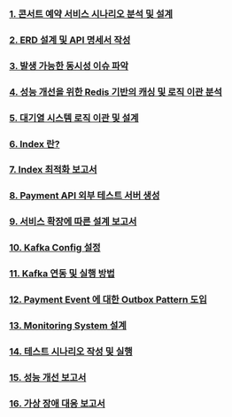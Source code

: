 ### [1. 콘서트 예약 서비스 시나리오 분석 및 설계](https://github.com/JlnHyeok/Concert/blob/main/docs/step5.md)

### [2. ERD 설계 및 API 명세서 작성](https://github.com/JlnHyeok/Concert/blob/main/docs/step6.md)

### [3. 발생 가능한 동시성 이슈 파악](https://github.com/JlnHyeok/Concert/blob/main/docs/step11.md)

### [4. 성능 개선을 위한 Redis 기반의 캐싱 및 로직 이관 분석](https://github.com/JlnHyeok/Concert/blob/main/docs/step13.md)

### [5. 대기열 시스템 로직 이관 및 설계](https://github.com/JlnHyeok/Concert/blob/main/docs/step14.md)

### [6. Index 란?](https://github.com/JlnHyeok/Concert/blob/main/docs/step15-1.md)

### [7. Index 최적화 보고서](https://github.com/JlnHyeok/Concert/blob/main/docs/step15-2.md)

### [8. Payment API 외부 테스트 서버 생성](https://github.com/JlnHyeok/Concert/blob/main/docs/step16-1.md)

### [9. 서비스 확장에 따른 설계 보고서](https://github.com/JlnHyeok/Concert/blob/main/docs/step16-2.md)

### [10. Kafka Config 설정](https://github.com/JlnHyeok/Concert/blob/main/docs/step17-1.md)

### [11. Kafka 연동 및 실행 방법](https://github.com/JlnHyeok/Concert/blob/main/docs/step17-2.md)

### [12. Payment Event 에 대한 Outbox Pattern 도입](https://github.com/JlnHyeok/Concert/blob/main/docs/step18.md)

### [13. Monitoring System 설계](https://github.com/JlnHyeok/Concert/blob/main/docs/step19-1.md)

### [14. 테스트 시나리오 작성 및 실행](https://github.com/JlnHyeok/Concert/blob/main/docs/step19-2.md)

### [15. 성능 개선 보고서](https://github.com/JlnHyeok/Concert/blob/main/docs/step20-1.md)

### [16. 가상 장애 대응 보고서](https://github.com/JlnHyeok/Concert/blob/main/docs/step20-2.md)
